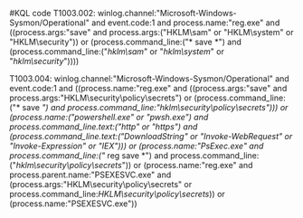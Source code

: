 #KQL code
T1003.002:
    winlog.channel:"Microsoft-Windows-Sysmon/Operational" and event.code:1 and process.name:"reg.exe" and ((process.args:"save" and process.args:("HKLM\\sam" or "HKLM\\system" or "HKLM\\security")) or (process.command_line:("* save *") and (process.command_line:("*hklm\\sam*" or "*hklm\\system*" or "*hklm\\security*"))))

T1003.004:
    winlog.channel:"Microsoft-Windows-Sysmon/Operational" and event.code:1 and ((process.name:"reg.exe" and ((process.args:"save" and process.args:"HKLM\\security\\policy\\secrets") or (process.command_line:("* save *") and process.command_line:"*hklm\\security\\policy\\secrets*"))) or (process.name:("powershell.exe" or "pwsh.exe") and process.command_line.text:("*http*" or "*https*") and (process.command_line.text:("*DownloadString*" or "*Invoke-WebRequest*" or "*Invoke-Expression*" or "*IEX*"))) or (process.name:"PsExec.exe" and process.command_line:("* reg save *") and process.command_line:("*hklm\\security\\policy\\secrets*")) or (process.name:"reg.exe" and process.parent.name:"PSEXESVC.exe" and (process.args:"HKLM\\security\\policy\\secrets" or process.command_line:*HKLM\\security\\policy\\secrets*)) or (process.name:"PSEXESVC.exe"))
